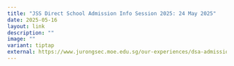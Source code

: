 ```yaml
---
title: "JSS Direct School Admission Info Session 2025: 24 May 2025"
date: 2025-05-16
layout: link
description: ""
image: ""
variant: tiptap
external: https://www.jurongsec.moe.edu.sg/our-experiences/dsa-admission-and-application/jss-dsa-info/
---
```

